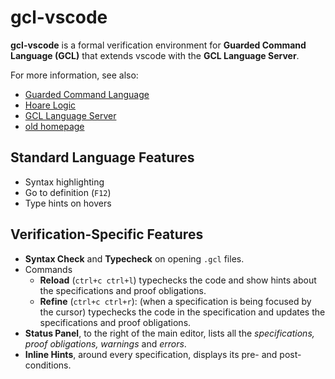 # gcl-vscode
**gcl-vscode** is a formal verification environment for **Guarded Command Language (GCL)** that extends vscode with the **GCL Language Server**.

For more information, see also:
- [Guarded Command Language](https://en.wikipedia.org/wiki/Guarded_Command_Language)
- [Hoare Logic](https://en.wikipedia.org/wiki/Hoare_logic)
- [GCL Language Server](https://github.com/scmlab/gcl)
- [old homepage](https://scmlab.github.io/guabao/)

## Standard Language Features
- Syntax highlighting
- Go to definition (`F12`)
- Type hints on hovers

## Verification-Specific Features
- **Syntax Check** and **Typecheck** on opening `.gcl` files.
- Commands
    - **Reload** (`ctrl+c ctrl+l`) typechecks the code and show hints about the specifications and proof obligations.
    - **Refine** (`ctrl+c ctrl+r`): (when a specification is being focused by the cursor) typechecks the code in the specification and updates the specifications and proof obligations. 
- **Status Panel**, to the right of the main editor, lists all the *specifications, proof obligations, warnings* and *errors*.
- **Inline Hints**, around every specification, displays its pre- and post- conditions.

